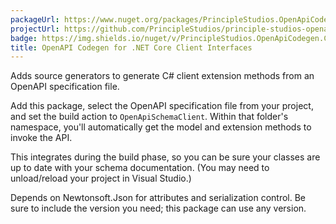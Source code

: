 ```yaml
---
packageUrl: https://www.nuget.org/packages/PrincipleStudios.OpenApiCodegen.Client/
projectUrl: https://github.com/PrincipleStudios/principle-studios-openapi-generators/tree/main/generators/dotnetstandard-client
badge: https://img.shields.io/nuget/v/PrincipleStudios.OpenApiCodegen.Client
title: OpenAPI Codegen for .NET Core Client Interfaces
---
```


Adds source generators to generate C# client extension methods from an OpenAPI specification file.

Add this package, select the OpenAPI specification file from your project, and set the build action to `OpenApiSchemaClient`. Within that folder's namespace, you'll automatically get the model and extension methods to invoke the API.

This integrates during the build phase, so you can be sure your classes are up to date with your schema documentation. (You may need to unload/reload your project in Visual Studio.)

Depends on Newtonsoft.Json for attributes and serialization control. Be sure to include the version you need; this package can use any version.
